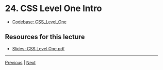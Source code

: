 # 24. CSS Level One Intro

-   [Codebase: CSS_Level_One](../../codebase/python-django/CSS_Level_One/)


##  Resources for this lecture


-   [Slides: CSS Level One.pdf](https://python-ds.s3.us-west-1.amazonaws.com/Python-and-Django-Full-Stack-Web-Developer-Bootcamp/Resources/CSS+Level+One.pdf)

---

[Previous](./23_HTML-Level-Two-Assessment-Solutions.md) | [Next](./25_CSS-Level-One-Part-One.md)